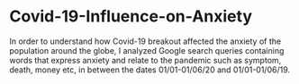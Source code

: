 # Covid-19-Influence-on-Anxiety
In order to understand how Covid-19 breakout affected the anxiety of the population around the globe, I analyzed Google search queries containing words that express anxiety and relate to the pandemic such as symptom, death, money etc, in between the dates 01/01-01/06/20 and 01/01-01/06/19. 
